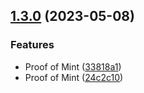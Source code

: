 ## [1.3.0](https://github.com/discoxyz/disco-schemas/compare/v1.2.3...v1.3.0) (2023-05-08)


### Features

* Proof of Mint ([33818a1](https://github.com/discoxyz/disco-schemas/commit/33818a14d7353843cfcdc04a7cf8938ab5a4de63))
* Proof of Mint ([24c2c10](https://github.com/discoxyz/disco-schemas/commit/24c2c102abc1546028cd04f9014a20f47b6a3334))
